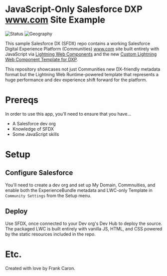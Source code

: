 # JavaScript-Only Salesforce DXP www.com Site Example

![Status](https://img.shields.io/badge/status-Beta-yellowgreen)
![Geography](https://img.shields.io/badge/Geography-US-blue)

This sample Salesforce DX (SFDX) repo contains a working Salesforce Digital Experience Platform (Communities) www.com site built entirely with JavaScript via [Lightning Web Components](https://developer.salesforce.com/docs/component-library/documentation/en/lwc) and the new [Custom Lightning Web Component Template for DXP](https://releasenotes.docs.salesforce.com/en-us/spring20/release-notes/rn_networks_developers_lwc.htm).

This repository showcases not just Communities new DX-friendly metadata format but the Lightning Web Runtime-powered template that represents a huge performance and dev experience shift forward for the platform.

# Prereqs

In order to use this app, you'll need to ensure that you have...

* A Salesforce dev org
* Knowledge of SFDX
* Some JavaScript skills

# Setup

## Configure Salesforce

You'll need to create a dev org and set up My Domain, Commnuities, and enable both the ExperienceBundle metadata and LWC-only Template in `Community Settings` from the Setup menu.

## Deploy

Use SFDX, once connected to your Dev org's Dev Hub to deploy the source. The packaged LWC is built entirely with vanilla JS, HTML, and CSS powered by the static resources included in the repo.

# Etc.

Created with love by Frank Caron.
